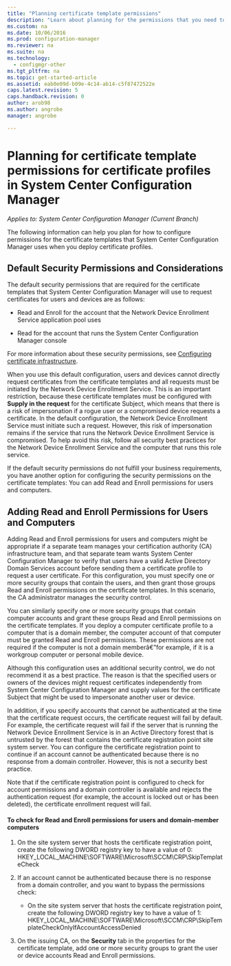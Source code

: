 ```yaml
---
title: "Planning certificate template permissions"
description: "Learn about planning for the permissions that you need to configure the certificate templates that System Center Configuration Manager uses."
ms.custom: na
ms.date: 10/06/2016
ms.prod: configuration-manager
ms.reviewer: na
ms.suite: na
ms.technology:
  - configmgr-other
ms.tgt_pltfrm: na
ms.topic: get-started-article
ms.assetid: eab0e09d-b09e-4c14-ab14-c5f87472522e
caps.latest.revision: 5
caps.handback.revision: 0
author: arob98
ms.author: angrobe
manager: angrobe

---
```

# Planning for certificate template permissions for certificate profiles in System Center Configuration Manager

*Applies to: System Center Configuration Manager (Current Branch)*


The following information can help you plan for how to configure permissions for the certificate templates that System Center Configuration Manager uses when you deploy certificate profiles.  

## Default Security Permissions and Considerations  
 The default security permissions that are required for the certificate templates that System Center Configuration Manager will use to request certificates for users and devices are as follows:  

-   Read and Enroll for the account that the Network Device Enrollment Service application pool uses  

-   Read for the account that runs the System Center Configuration Manager console  

 For more information about these security permissions, see [Configuring certificate infrastructure](../deploy-use/certificate-infrastructure.md).  

 When you use this default configuration, users and devices cannot directly request certificates from the certificate templates and all requests must be initiated by the Network Device Enrollment Service. This is an important restriction, because these certificate templates must be configured with **Supply in the request** for the certificate Subject, which means that there is a risk of impersonation if a rogue user or a compromised device requests a certificate. In the default configuration, the Network Device Enrollment Service must initiate such a request. However, this risk of impersonation remains if the service that runs the Network Device Enrollment Service is compromised. To help avoid this risk, follow all security best practices for the Network Device Enrollment Service and the computer that runs this role service.  

 If the default security permissions do not fulfill your business requirements, you have another option for configuring the security permissions on the certificate templates: You can add Read and Enroll permissions for users and computers.  

## Adding Read and Enroll Permissions for Users and Computers  
 Adding Read and Enroll permissions for users and computers might be appropriate if a separate team manages your certification authority (CA) infrastructure team, and that separate team wants System Center Configuration Manager to verify that users have a valid Active Directory Domain Services account before sending them a certificate profile to request a user certificate. For this configuration, you must specify one or more security groups that contain the users, and then grant those groups Read and Enroll permissions on the certificate templates. In this scenario, the CA administrator manages the security control.  

 You can similarly specify one or more security groups that contain computer accounts and grant these groups Read and Enroll permissions on the certificate templates. If you deploy a computer certificate profile to a computer that is a domain member, the computer account of that computer must be granted Read and Enroll permissions. These permissions are not required if the computer is not a domain memberâ€”for example, if it is a workgroup computer or personal mobile device.  

 Although this configuration uses an additional security control, we do not recommend it as a best practice. The reason is that the specified users or owners of the devices might request certificates independently from System Center Configuration Manager and supply values for the certificate Subject that might be used to impersonate another user or device.  

 In addition, if you specify accounts that cannot be authenticated at the time that the certificate request occurs, the certificate request will fail by default. For example, the certificate request will fail if the server that is running the Network Device Enrollment Service is in an Active Directory forest that is untrusted by the forest that contains the certificate registration point site system server. You can configure the certificate registration point to continue if an account cannot be authenticated because there is no response from a domain controller. However, this is not a security best practice.  

 Note that if the certificate registration point is configured to check for account permissions and a domain controller is available and rejects the authentication request (for example, the account is locked out or has been deleted), the certificate enrollment request will fail.  

#### To check for Read and Enroll permissions for users and domain-member computers  

1.  On the site system server that hosts the certificate registration point, create the following DWORD registry key to have a value of 0: HKEY_LOCAL_MACHINE\SOFTWARE\Microsoft\SCCM\CRP\SkipTemplateCheck  

2.  If an account cannot be authenticated because there is no response from a domain controller, and you want to bypass the permissions check:  

    -   On the site system server that hosts the certificate registration point, create the following DWORD registry key to have a value of 1: HKEY_LOCAL_MACHINE\SOFTWARE\Microsoft\SCCM\CRP\SkipTemplateCheckOnlyIfAccountAccessDenied  

3.  On the issuing CA, on the **Security** tab in the properties for the certificate template, add one or more security groups to grant the user or device accounts Read and Enroll permissions.  
